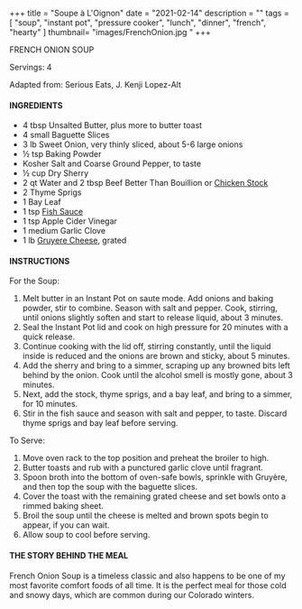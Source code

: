 +++
title = "Soupe à L'Oignon"
date = "2021-02-14"
description = ""
tags = [
    "soup",
    "instant pot",
    "pressure cooker",
    "lunch",
    "dinner",
    "french",
    "hearty"
]
thumbnail= "images/FrenchOnion.jpg "
+++

FRENCH ONION SOUP

Servings: 4<!--more-->

Adapted from: Serious Eats, J. Kenji Lopez-Alt

#### INGREDIENTS 

* 4 tbsp Unsalted Butter, plus more to butter toast 
* 4 small Baguette Slices
* 3 lb Sweet Onion, very thinly sliced, about 5-6 large onions
* ½ tsp Baking Powder 
* Kosher Salt and Coarse Ground Pepper, to taste  
* ½ cup Dry Sherry 
* 2 qt Water and 2 tbsp Beef Better Than Bouillion or [Chicken Stock](https://www.seriouseats.com/2014/10/how-to-make-rich-flavorful-easy-chicken-stock.html)
* 2 Thyme Sprigs 
* 1 Bay Leaf 
* 1 tsp [Fish Sauce](https://amzn.to/3jMYZdj) 
* 1 tsp Apple Cider Vinegar
* 1 medium Garlic Clove 
* 1 lb [Gruyere Cheese](https://amzn.to/3aZfe2E), grated 

#### INSTRUCTIONS 

For the Soup:  

1. Melt butter in an Instant Pot on saute mode. Add onions and baking powder, stir to combine. Season with salt and pepper. Cook, stirring, until onions slightly soften and start to release liquid, about 3 minutes. 
2. Seal the Instant Pot lid and cook on high pressure for 20 minutes with a quick release. 
3. Continue cooking with the lid off, stirring constantly, until the liquid inside is reduced and the onions are brown and sticky, about 5 minutes.
4. Add the sherry and bring to a simmer, scraping up any browned bits left behind by the onion. Cook until the alcohol smell is mostly gone, about 3 minutes.
5. Next, add the stock, thyme sprigs, and a bay leaf, and bring to a simmer, for 10 minutes.
6. Stir in the fish sauce and season with salt and pepper, to taste. Discard thyme sprigs and bay leaf before serving.

To Serve: 

1. Move oven rack to the top position and preheat the broiler to high.  
2. Butter toasts and rub with a punctured garlic clove until fragrant. 
3. Spoon broth into the bottom of oven-safe bowls, sprinkle with Gruyère, and then top the soup with the baguette slices. 
4. Cover the toast with the remaining grated cheese and set bowls onto a rimmed baking sheet. 
5. Broil the soup until the cheese is melted and brown spots begin to appear, if you can wait. 
6. Allow soup to cool before serving. 


#### THE STORY BEHIND THE MEAL 

French Onion Soup is a timeless classic and also happens to be one of my most favorite comfort foods of all time. It is the perfect meal for those cold and snowy days, which are common during our Colorado winters. 

